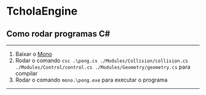 # TcholaEngine

## Como rodar programas C#

---

1. Baixar o [Mono](https://www.mono-project.com/download/stable/)
2. Rodar o comando `csc .\pong.cs ./Modules/Collision/collision.cs ./Modules/Control/control.cs ./Modules/Geometry/geometry.cs` para compilar
3. Rodar o comando `mono.\pong.exe` para executar o programa

---
